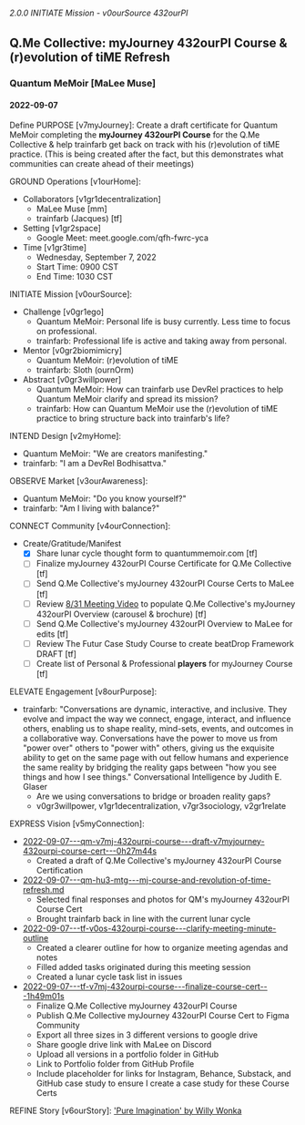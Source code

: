 ###### 2.0.0 INITIATE Mission - v0ourSource 432ourPI
## Q.Me Collective: myJourney 432ourPI Course & (r)evolution of tiME Refresh
### Quantum MeMoir [MaLee Muse]
#### 2022-09-07

Define PURPOSE [v7myJourney]: Create a draft certificate for Quantum MeMoir completing the **myJourney 432ourPI Course** for the Q.Me Collective & help trainfarb get back on track with his (r)evolution of tiME practice. (This is being created after the fact, but this demonstrates what communities can create ahead of their meetings)

GROUND Operations [v1ourHome]: 
- Collaborators [v1gr1decentralization]
  - MaLee Muse [mm]
  - trainfarb (Jacques) [tf]
- Setting [v1gr2space]
  - Google Meet: meet.google.com/qfh-fwrc-yca
- Time [v1gr3time]
  - Wednesday, September 7, 2022
  - Start Time: 0900 CST
  - End Time: 1030 CST

INITIATE Mission [v0ourSource]:
- Challenge [v0gr1ego]
  - Quantum MeMoir: Personal life is busy currently. Less time to focus on professional.
  - trainfarb: Professional life is active and taking away from personal.
- Mentor [v0gr2biomimicry]
  - Quantum MeMoir: (r)evolution of tiME
  - trainfarb: Sloth (ournOrm)
- Abstract [v0gr3willpower]
  - Quantum MeMoir: How can trainfarb use DevRel practices to help Quantum MeMoir clarify and spread its mission?
  - trainfarb: How can Quantum MeMoir use the (r)evolution of tiME practice to bring structure back into trainfarb's life?

INTEND Design [v2myHome]:
- Quantum MeMoir: "We are creators manifesting."
- trainfarb: "I am a DevRel Bodhisattva."

OBSERVE Market [v3ourAwareness]:
- Quantum MeMoir: "Do you know yourself?"
- trainfarb: "Am I living with balance?"

CONNECT Community [v4ourConnection]:
- Create/Gratitude/Manifest
  - [x] Share lunar cycle thought form to quantummemoir.com [tf]
  - [ ] Finalize myJourney 432ourPI Course Certificate for Q.Me Collective [tf]
  - [ ] Send Q.Me Collective's myJourney 432ourPI Course Certs to MaLee [tf]
  - [ ] Review [8/31 Meeting Video](https://drive.google.com/file/d/1VA-IJQcItJNcFLz-zjCG7yEWAW_3pNiv/view?usp=sharing) to populate Q.Me Collective's myJourney 432ourPI Overview (carousel & brochure) [tf]
  - [ ] Send Q.Me Collective's myJourney 432ourPI Overview to MaLee for edits [tf]
  - [ ] Review The Futur Case Study Course to create beatDrop Framework DRAFT [tf]
  - [ ] Create list of Personal & Professional **players** for myJourney Course [tf]

ELEVATE Engagement [v8ourPurpose]:
- trainfarb: "Conversations are dynamic, interactive, and inclusive. They evolve and impact the way we connect, engage, interact, and influence others, enabling us to shape reality, mind-sets, events, and outcomes in a collaborative way. Conversations have the power to move us from "power over" others to "power with" others, giving us the exquisite ability to get on the same page with out fellow humans and experience the same reality by bridging the reality gaps between "how you see things and how I see things." Conversational Intelligence by Judith E. Glaser
  - Are we using conversations to bridge or broaden reality gaps?
  - v0gr3willpower, v1gr1decentralization, v7gr3sociology, v2gr1relate

EXPRESS Vision [v5myConnection]:
- [2022-09-07---qm-v7mj-432ourpi-course---draft-v7myjourney-432ourpi-course-cert---0h27m44s](https://www.loom.com/share/6f8bf9c7c6164df08679df12e8f4711e)
  - Created a draft of Q.Me Collective's myJourney 432ourPI Course Certification
- [2022-09-07---qm-hu3-mtg---mj-course-and-revolution-of-time-refresh.md](https://drive.google.com/file/d/12rNoOllRJwfbZoCvHxBMzXbleNkT5XPk/view?usp=sharing)
  - Selected final responses and photos for QM's myJourney 432ourPI Course Cert
  - Brought trainfarb back in line with the current lunar cycle
- [2022-09-07---tf-v0os-432ourpi-course---clarify-meeting-minute-outline](https://www.loom.com/share/4ce7a4d3cf934472a315689591ec1367)
  - Created a clearer outline for how to organize meeting agendas and notes
  - Filled added tasks originated during this meeting session
  - Created a lunar cycle task list in issues
- [2022-09-07---tf-v7mj-432ourpi-course---finalize-course-cert---1h49m01s](https://www.loom.com/share/1135299140d24a4793109ad055ac66b1)
  - Finalize Q.Me Collective myJourney 432ourPI Course
  - Publish Q.Me Collective myJourney 432ourPI Course Cert to Figma Community
  - Export all three sizes in 3 different versions to google drive
  - Share google drive link with MaLee on Discord
  - Upload all versions in a portfolio folder in GitHub
  - Link to Portfolio folder from GitHub Profile
  - Include placeholder for links for Instagram, Behance, Substack, and GitHub case study to ensure I create a case study for these Course Certs

REFINE Story [v6ourStory]: ['Pure Imagination' by Willy Wonka](https://youtu.be/LIYNk4ARUR8)
